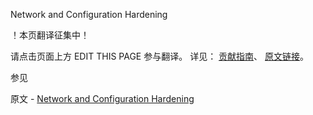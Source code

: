  Network and Configuration Hardening

 ！本页翻译征集中！

请点击页面上方 EDIT THIS PAGE 参与翻译。
详见：
[贡献指南]( https://github.com/JinMuInfo/MongoDB-Manual-zh/blob/master/CONTRIBUTING.md )、
[原文链接](  https://docs.mongodb.com/manual/core/security-hardening/  )。

 参见

原文 - [Network and Configuration Hardening]( https://docs.mongodb.com/manual/core/security-hardening/ )

